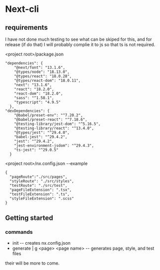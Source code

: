 # Next-cli
## requirements
I have not done much testing to see what can be skiped for this, and for release (if do that) I will probably complie it to js so that ts is not required.

\<project root\>/package.json
```
"dependencies": {
    "@next/font": "13.1.6",
    "@types/node": "18.13.0",
    "@types/react": "18.0.28",
    "@types/react-dom": "18.0.11",
    "next": "13.1.6",
    "react": "18.2.0",
    "react-dom": "18.2.0",
    "sass": "^1.58.1",
    "typescript": "4.9.5"
  },
"devDependencies": {
    "@babel/preset-env": "^7.20.2",
    "@babel/preset-react": "^7.18.6",
    "@testing-library/jest-dom": "^5.16.5",
    "@testing-library/react": "^13.4.0",
    "@types/jest": "^29.4.0",
    "babel-jest": "^29.4.2",
    "jest": "^29.4.2",
    "jest-environment-jsdom": "^29.4.3",
    "ts-jest": "^29.0.5"
  }
```

\<project root\>/nx.config.json --example
```
{
  "pageRoute":"./src/pages",
  "styleRoute": "./src/styles",
  "testRoute": "./src/test",
  "pageFileExtension": ".tsx",
  "testFileExtension": ".ts",
  "styleFileExtension": ".scss"
}
```

## Getting started

### commands
 - init -- creates nx.config.json
 - generate | g \<page\> \<page name\> -- generates page, style, and test files

 their will be more to come.
